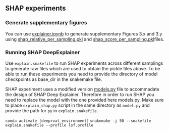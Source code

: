 ## SHAP experiments

### Generate supplementary figures

You can use [explainer.ipynb](https://github.com/HolEv/deeprvat-analysis/blob/main/feature_importance/mutagenesis/mutagenesis.ipynb) to generate supplementary Figures 3.x and 3.y using [shap_relative_per_sampling.pkl]()  and [shap_score_per_sampling.pkl]()files. 

### Running SHAP DeepExplainer

Use `explain.snakefile` to run SHAP experiments across different samplings to generate raw files which are used to obtain the pickle files above. To be able to run these experiments you need to provide the directory of model checkpoints as base_dir in the snakemake file. 

SHAP experiment uses a modified version [models.py](https://github.com/bfclarke/deeprvat/blob/master/deeprvat/deeprvat/models.py) file to accommadate the design of SHAP Deep Explainer. Therefore in order to run SHAP you need to replace the model  with the one provided here models.py.  Make sure to place `explain_shap.py` script in the same directory as `model.py` and provide the path for `py` in `explain.snakefile`. 

``
	conda activate [deeprvat_environment]
``
``
	snakemake -j 50 --snakefile explain.snakefile --profile lsf.profile 
``
